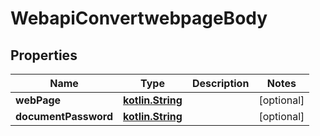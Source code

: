 # WebapiConvertwebpageBody

## Properties
Name | Type | Description | Notes
------------ | ------------- | ------------- | -------------
**webPage** | [**kotlin.String**](.md) |  |  [optional]
**documentPassword** | [**kotlin.String**](.md) |  |  [optional]
